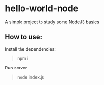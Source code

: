 # hello-world-node

A simple project to study some NodeJS basics

## How to use:

Install the dependencies:
>npm i

Run server
>node index.js

